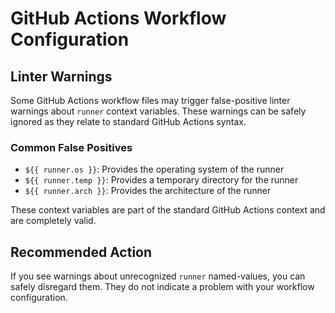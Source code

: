 # GitHub Actions Workflow Configuration

## Linter Warnings

Some GitHub Actions workflow files may trigger false-positive linter warnings about `runner` context variables. These warnings can be safely ignored as they relate to standard GitHub Actions syntax.

### Common False Positives

- `${{ runner.os }}`: Provides the operating system of the runner
- `${{ runner.temp }}`: Provides a temporary directory for the runner
- `${{ runner.arch }}`: Provides the architecture of the runner

These context variables are part of the standard GitHub Actions context and are completely valid.

## Recommended Action

If you see warnings about unrecognized `runner` named-values, you can safely disregard them. They do not indicate a problem with your workflow configuration.
